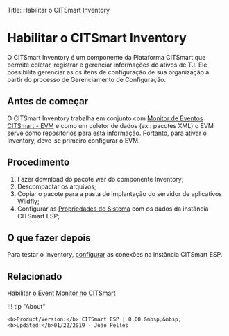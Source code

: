 Title: Habilitar o CITSmart Inventory

# Habilitar o CITSmart Inventory

O CITSmart Inventory é um componente da Plataforma CITSmart que permite coletar, registrar e gerenciar informações de ativos de T.I. Ele possibilita gerenciar as os itens de configuração de sua organização a partir do processo de Gerenciamento de Configuração.  

Antes de começar
------------

O CITSmart Inventory trabalha em conjunto com [Monitor de Eventos CITSmart - EVM][1] e como um coletor de dados (ex.: pacotes XML) o EVM serve como repositórios para esta informação. Portanto, para ativar o Inventory, deve-se primeiro configurar o EVM.  


## Procedimento

1. Fazer download do pacote war do componente Inventory;  
2. Descompactar os arquivos;  
3. Copiar o pacote para a pasta de implantação do servidor de aplicativos Wildfly;  
4. Configurar as [Propriedades do Sistema][2] com os dados da instância CITSmart ESP;

## O que fazer depois  

Para testar o Inventory, [configurar][3] as conexões na instância CITSmart ESP.

## Relacionado

[Habilitar o Event Monitor no CITSmart][4]

[1]:/pt-br/citsmart-esp-8/initial-settings/add-ons/event-monitor.html
[2]:/pt-br/citsmart-esp-8/get-started/installation-and-upgrade/perform-installation.html#configuracao-do-system-properties
[3]:/pt-br/citsmart-esp-8/processes/event/configuration/set-inventory-connection.html
[4]:/pt-br/citsmart-esp-8/get-started/installation-and-upgrade/perform-installation.html

!!! tip "About"

    <b>Product/Version:</b> CITSmart ESP | 8.00 &nbsp;&nbsp;
    <b>Updated:</b>01/22/2019 - João Pelles  
	
